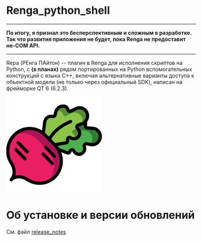 # Renga_python_shell

______________
**По итогу, я признал это бесперспективным и сложным в разработке. Так что развития приложения не будет, пока Renga не предоставит не-COM API.**
______________



Repa (РЕнга ПАйтон) -- плагин в Renga для исполнения скриптов на Python, с **(в планах)** рядом портированных на Python вспомогательных конструкций с языка C++, включая альтернативные варианты доступа к объектной модели (не только через официальный SDK), написан на фрейморке QT 6 (6.2.3).

![](/logo/repa_logo.png)

# Об установке и версии обновлений

См. файл [release_notes](/release_notes.md)
